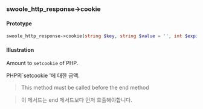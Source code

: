 

### swoole_http_response->cookie

#### Prototype

```php
swoole_http_response->cookie(string $key, string $value = '', int $expire = 0 , string $path = '/', string $domain  = '', bool $secure = false , bool $httponly = false);
```

#### Illustration

Amount to `setcookie` of PHP.

PHP의`setcookie '에 대한 금액.

> This method must be called before the end method

>이 메서드는 end 메서드보다 먼저 호출해야합니다.